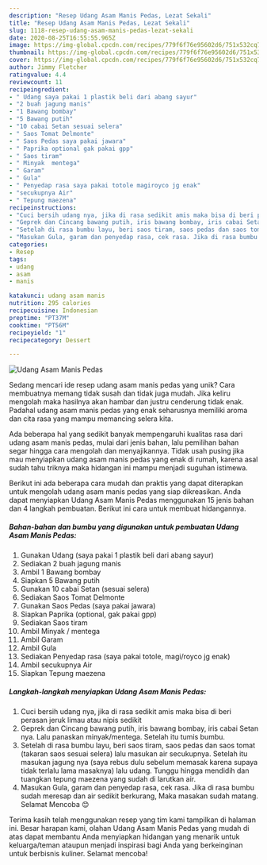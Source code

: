 ```yaml
---
description: "Resep Udang Asam Manis Pedas, Lezat Sekali"
title: "Resep Udang Asam Manis Pedas, Lezat Sekali"
slug: 1118-resep-udang-asam-manis-pedas-lezat-sekali
date: 2020-08-25T16:55:55.965Z
image: https://img-global.cpcdn.com/recipes/779f6f76e95602d6/751x532cq70/udang-asam-manis-pedas-foto-resep-utama.jpg
thumbnail: https://img-global.cpcdn.com/recipes/779f6f76e95602d6/751x532cq70/udang-asam-manis-pedas-foto-resep-utama.jpg
cover: https://img-global.cpcdn.com/recipes/779f6f76e95602d6/751x532cq70/udang-asam-manis-pedas-foto-resep-utama.jpg
author: Jimmy Fletcher
ratingvalue: 4.4
reviewcount: 11
recipeingredient:
- " Udang saya pakai 1 plastik beli dari abang sayur"
- "2 buah jagung manis"
- "1 Bawang bombay"
- "5 Bawang putih"
- "10 cabai Setan sesuai selera"
- " Saos Tomat Delmonte"
- " Saos Pedas saya pakai jawara"
- " Paprika optional gak pakai gpp"
- " Saos tiram"
- " Minyak  mentega"
- " Garam"
- " Gula"
- " Penyedap rasa saya pakai totole magiroyco jg enak"
- "secukupnya Air"
- " Tepung maezena"
recipeinstructions:
- "Cuci bersih udang nya, jika di rasa sedikit amis maka bisa di beri perasan jeruk limau atau nipis sedikit"
- "Geprek dan Cincang bawang putih, iris bawang bombay, iris cabai Setan nya. Lalu panaskan minyak/mentega. Setelah itu tumis bumbu."
- "Setelah di rasa bumbu layu, beri saos tiram, saos pedas dan saos tomat (takaran saos sesuai selera) lalu masukan air secukupnya. Setelah itu masukan jagung nya (saya rebus dulu sebelum memasak karena supaya tidak terlalu lama masaknya) lalu udang. Tunggu hingga mendidih dan tuangkan tepung maezena yang sudah di larutkan air."
- "Masukan Gula, garam dan penyedap rasa, cek rasa. Jika di rasa bumbu sudah meresap dan air sedikit berkurang, Maka masakan sudah matang. Selamat Mencoba 😊"
categories:
- Resep
tags:
- udang
- asam
- manis

katakunci: udang asam manis 
nutrition: 295 calories
recipecuisine: Indonesian
preptime: "PT37M"
cooktime: "PT56M"
recipeyield: "1"
recipecategory: Dessert

---
```



![Udang Asam Manis Pedas](https://img-global.cpcdn.com/recipes/779f6f76e95602d6/751x532cq70/udang-asam-manis-pedas-foto-resep-utama.jpg)

Sedang mencari ide resep udang asam manis pedas yang unik? Cara membuatnya memang tidak susah dan tidak juga mudah. Jika keliru mengolah maka hasilnya akan hambar dan justru cenderung tidak enak. Padahal udang asam manis pedas yang enak seharusnya memiliki aroma dan cita rasa yang mampu memancing selera kita.



Ada beberapa hal yang sedikit banyak mempengaruhi kualitas rasa dari udang asam manis pedas, mulai dari jenis bahan, lalu pemilihan bahan segar hingga cara mengolah dan menyajikannya. Tidak usah pusing jika mau menyiapkan udang asam manis pedas yang enak di rumah, karena asal sudah tahu triknya maka hidangan ini mampu menjadi suguhan istimewa.


Berikut ini ada beberapa cara mudah dan praktis yang dapat diterapkan untuk mengolah udang asam manis pedas yang siap dikreasikan. Anda dapat menyiapkan Udang Asam Manis Pedas menggunakan 15 jenis bahan dan 4 langkah pembuatan. Berikut ini cara untuk membuat hidangannya.

<!--inarticleads1-->

##### Bahan-bahan dan bumbu yang digunakan untuk pembuatan Udang Asam Manis Pedas:

1. Gunakan  Udang (saya pakai 1 plastik beli dari abang sayur)
1. Sediakan 2 buah jagung manis
1. Ambil 1 Bawang bombay
1. Siapkan 5 Bawang putih
1. Gunakan 10 cabai Setan (sesuai selera)
1. Sediakan  Saos Tomat Delmonte
1. Gunakan  Saos Pedas (saya pakai jawara)
1. Siapkan  Paprika (optional, gak pakai gpp)
1. Sediakan  Saos tiram
1. Ambil  Minyak / mentega
1. Ambil  Garam
1. Ambil  Gula
1. Sediakan  Penyedap rasa (saya pakai totole, magi/royco jg enak)
1. Ambil secukupnya Air
1. Siapkan  Tepung maezena




<!--inarticleads2-->

##### Langkah-langkah menyiapkan Udang Asam Manis Pedas:

1. Cuci bersih udang nya, jika di rasa sedikit amis maka bisa di beri perasan jeruk limau atau nipis sedikit
1. Geprek dan Cincang bawang putih, iris bawang bombay, iris cabai Setan nya. Lalu panaskan minyak/mentega. Setelah itu tumis bumbu.
1. Setelah di rasa bumbu layu, beri saos tiram, saos pedas dan saos tomat (takaran saos sesuai selera) lalu masukan air secukupnya. Setelah itu masukan jagung nya (saya rebus dulu sebelum memasak karena supaya tidak terlalu lama masaknya) lalu udang. Tunggu hingga mendidih dan tuangkan tepung maezena yang sudah di larutkan air.
1. Masukan Gula, garam dan penyedap rasa, cek rasa. Jika di rasa bumbu sudah meresap dan air sedikit berkurang, Maka masakan sudah matang. Selamat Mencoba 😊




Terima kasih telah menggunakan resep yang tim kami tampilkan di halaman ini. Besar harapan kami, olahan Udang Asam Manis Pedas yang mudah di atas dapat membantu Anda menyiapkan hidangan yang menarik untuk keluarga/teman ataupun menjadi inspirasi bagi Anda yang berkeinginan untuk berbisnis kuliner. Selamat mencoba!
